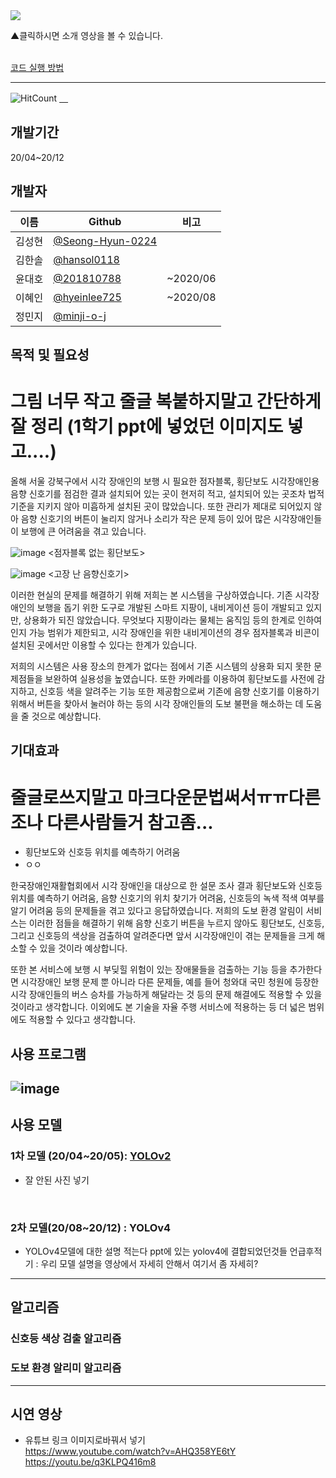 <a href="https://www.youtube.com/watch?v=qxElChg70Ck">
  <img src="https://user-images.githubusercontent.com/45448731/101240773-bb971580-3734-11eb-8306-26d3920e593f.png"/>
</a>

▲클릭하시면 소개 영상을 볼 수 있습니다. 
<br><br>
 

[코드 실행 방법](https://github.com/minji-o-j/system-for-visually-impaired/blob/master/How%20to%20Use(%ED%95%9C%EA%B5%AD%EC%96%B4).md)

---
![HitCount](http://hits.dwyl.com/minji-o-j/system-for-visually-impaired.svg)
[　](https://github.com/ML-DL-Study/system-for-visually-impaired/compare/master...minji-o-j:master)


## 개발기간
20/04~20/12 

## 개발자
이름|Github|비고
----|---|---
김성현|[@Seong-Hyun-0224](https://github.com/Seong-Hyun-0224)|
김한솔|[@hansol0118](https://github.com/hansol0118)| 
윤대호|[@201810788](https://github.com/201810788)|~2020/06
이혜인|[@hyeinlee725](https://github.com/hyeinlee725)|~2020/08
정민지|[@minji-o-j](https://github.com/minji-o-j)|


## 목적 및 필요성

# 그림 너무 작고 줄글 복붙하지말고 간단하게 잘 정리 (1학기 ppt에 넣었던 이미지도 넣고....)

올해 서울 강북구에서 시각 장애인의 보행 시 필요한 점자블록, 횡단보도 시각장애인용 음향 신호기를 점검한 결과 설치되어 있는 곳이 현저히 적고, 설치되어 있는 곳조차 법적 기준을 지키지 않아 미흡하게 설치된 곳이 많았습니다. 또한 관리가 제대로 되어있지 않아 음향 신호기의 버튼이 눌리지 않거나 소리가 작은 문제 등이 있어 많은 시각장애인들이 보행에 큰 어려움을 겪고 있습니다.


![image](https://user-images.githubusercontent.com/61938029/101277513-586eb700-37f8-11eb-84a7-e6b07f126280.png)
<점자블록 없는 횡단보도>

![image](https://user-images.githubusercontent.com/61938029/101277552-9bc92580-37f8-11eb-933e-eefaef446cdc.png)
<고장 난 음향신호기>


이러한 현실의 문제를 해결하기 위해 저희는 본 시스템을 구상하였습니다.
기존 시각장애인의 보행을 돕기 위한 도구로 개발된 스마트 지팡이, 내비게이션 등이 개발되고 있지만, 상용화가 되진 않았습니다. 무엇보다 지팡이라는 물체는 움직임 등의 한계로 인하여 인지 가능 범위가 제한되고, 시각 장애인을 위한 내비게이션의 경우 점자블록과 비콘이 설치된 곳에서만 이용할 수 있다는 한계가 있습니다.

저희의 시스템은 사용 장소의 한계가 없다는 점에서 기존 시스템의 상용화 되지 못한 문제점들을 보완하여 실용성을 높였습니다. 또한 카메라를 이용하여 횡단보도를 사전에 감지하고, 신호등 색을 알려주는 기능 또한 제공함으로써 기존에 음향 신호기를 이용하기 위해서 버튼을 찾아서 눌러야 하는 등의 시각 장애인들의 도보 불편을 해소하는 데 도움을 줄 것으로 예상합니다.


## 기대효과
# 줄글로쓰지말고 마크다운문법써서ㅠㅠ다른조나 다른사람들거 참고좀...
- 횡단보도와 신호등 위치를 예측하기 어려움
- ㅇㅇ

한국장애인재활협회에서 시각 장애인을 대상으로 한 설문 조사 결과 횡단보도와 신호등 위치를 예측하기 어려움, 음향 신호기의 위치 찾기가 어려움, 신호등의 녹색 적색 여부를 알기 어려움 등의 문제들을 겪고 있다고 응답하였습니다. 저희의 도보 환경 알림이 서비스는 이러한 점들을 해결하기 위해 음향 신호기 버튼을 누르지 않아도 횡단보도, 신호등, 그리고 신호등의 색상을 검출하여 알려준다면 앞서 시각장애인이 겪는 문제들을 크게 해소할 수 있을 것이라 예상합니다.

또한 본 서비스에 보행 시 부딪힐 위험이 있는 장애물들을 검출하는 기능 등을 추가한다면 시각장애인 보행 문제 뿐 아니라 다른 문제들, 예를 들어 청와대 국민 청원에 등장한 시각 장애인들의 버스 승차를 가능하게 해달라는 것 등의 문제 해결에도 적용할 수 있을 것이라고 생각합니다. 이외에도 본 기술을 자율 주행 서비스에 적용하는 등 더 넓은 범위에도 적용할 수 있다고 생각합니다.

## 사용 프로그램
![image](https://user-images.githubusercontent.com/45448731/101232065-c5982480-36f2-11eb-894f-bb80c7f722a4.png)
---
## 사용 모델
### 1차 모델 (20/04~20/05): [YOLOv2](https://github.com/minji-o-j/system-for-visually-impaired/tree/master/v.1.0_YOLOv2(~200529))  
- 잘 안된 사진 넣기
<br>

### 2차 모델(20/08~20/12) : YOLOv4
- YOLOv4모델에 대한 설명 적는다
ppt에 있는 yolov4에 결합되었던것들 언급후적기 : 우리 모델 설명을 영상에서 자세히 안해서 여기서 좀 자세히?

---
## 알고리즘
### 신호등 색상 검출 알고리즘  
### 도보 환경 알리미 알고리즘  
---
## 시연 영상
- 유튜브 링크 이미지로바꿔서 넣기  
https://www.youtube.com/watch?v=AHQ358YE6tY  
https://youtu.be/q3KLPQ416m8  
